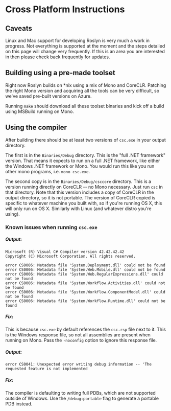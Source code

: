 # Cross Platform Instructions

## Caveats

Linux and Mac support for developing Roslyn is very much a work in progress.  Not everything is supported at the moment and the steps detailed on this page will change very frequently.  If this is an area you are interested in then please check back frequently for updates.

## Building using a pre-made toolset

Right now Roslyn builds on *nix using a mix of Mono and CoreCLR. Patching the right Mono version and acquiring all the tools
can be very difficult, so we've saved pre-built versions on Azure.

Running `make` should download all these toolset binaries and kick off a build using MSBuild running on Mono.

## Using the compiler

After building there should be at least two versions of `csc.exe` in your output directory.

The first is in the `Binaries/Debug` directory. This is the "full .NET framework" version. That means it expects to run on a
full .NET framework, like either the Windows .NET framework or Mono. You would run this like you run other mono programs, i.e.
`mono csc.exe`.

The second copy is in the `Binaries/Debug/csccore` directory. This is a version running directly on CoreCLR -- no Mono necessary.
Just run `csc` in that directory. Note that this version includes a copy of CoreCLR in the output directory, so it is not portable.
The version of CoreCLR copied is specific to whatever machine you built with, so if you're running OS X, this will only run on OS X.
Similarly with Linux (and whatever distro you're using). 


### Known issues when running `csc.exe`

##### Output:

  ```
  Microsoft (R) Visual C# Compiler version 42.42.42.42
 Copyright (C) Microsoft Corporation. All rights reserved.

error CS0006: Metadata file 'System.Deployment.dll' could not be found
error CS0006: Metadata file 'System.Web.Mobile.dll' could not be found
error CS0006: Metadata file 'System.Web.RegularExpressions.dll' could not be found
error CS0006: Metadata file 'System.Workflow.Activities.dll' could not be found
error CS0006: Metadata file 'System.Workflow.ComponentModel.dll' could not be found
error CS0006: Metadata file 'System.Workflow.Runtime.dll' could not be found
```

##### Fix: 

  This is because `csc.exe` by default references the `csc.rsp` file next to it. This is the Windows response file, so not all
  assemblies are present when running on Mono. Pass the `-noconfig` option to ignore this response file.
  
##### Output:

```
error CS0041: Unexpected error writing debug information -- 'The requested feature is not implemented
```

##### Fix:

  The compiler is defaulting to writing full PDBs, which are not supported outside of Windows. Use the `/debug:portable` flag
  to generate a portable PDB instead.
